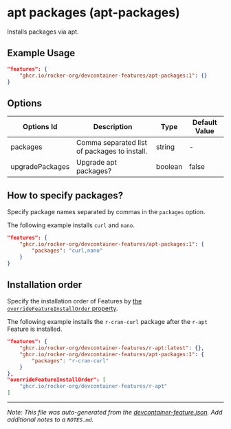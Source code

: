 

# apt packages (apt-packages)

Installs packages via apt.

## Example Usage

```json
"features": {
    "ghcr.io/rocker-org/devcontainer-features/apt-packages:1": {}
}
```

## Options

| Options Id | Description | Type | Default Value |
|-----|-----|-----|-----|
| packages | Comma separated list of packages to install. | string | - |
| upgradePackages | Upgrade apt packages? | boolean | false |

<!-- markdownlint-disable MD041 -->

## How to specify packages?

Specify package names separated by commas in the `packages` option.

The following example installs `curl` and `nano`.

```json
"features": {
    "ghcr.io/rocker-org/devcontainer-features/apt-packages:1": {
        "packages": "curl,nano"
    }
}
```

## Installation order

Specify the installation order of Features
by [the `overrideFeatureInstallOrder` property](https://containers.dev/implementors/features/#overrideFeatureInstallOrder).

The following example installs the `r-cran-curl` package after the `r-apt` Feature is installed.

```json
"features": {
    "ghcr.io/rocker-org/devcontainer-features/r-apt:latest": {},
    "ghcr.io/rocker-org/devcontainer-features/apt-packages:1": {
        "packages": "r-cran-curl"
    }
},
"overrideFeatureInstallOrder": [
    "ghcr.io/rocker-org/devcontainer-features/r-apt"
]
```


---

_Note: This file was auto-generated from the [devcontainer-feature.json](https://github.com/rocker-org/devcontainer-features/blob/main/src/apt-packages/devcontainer-feature.json).  Add additional notes to a `NOTES.md`._
